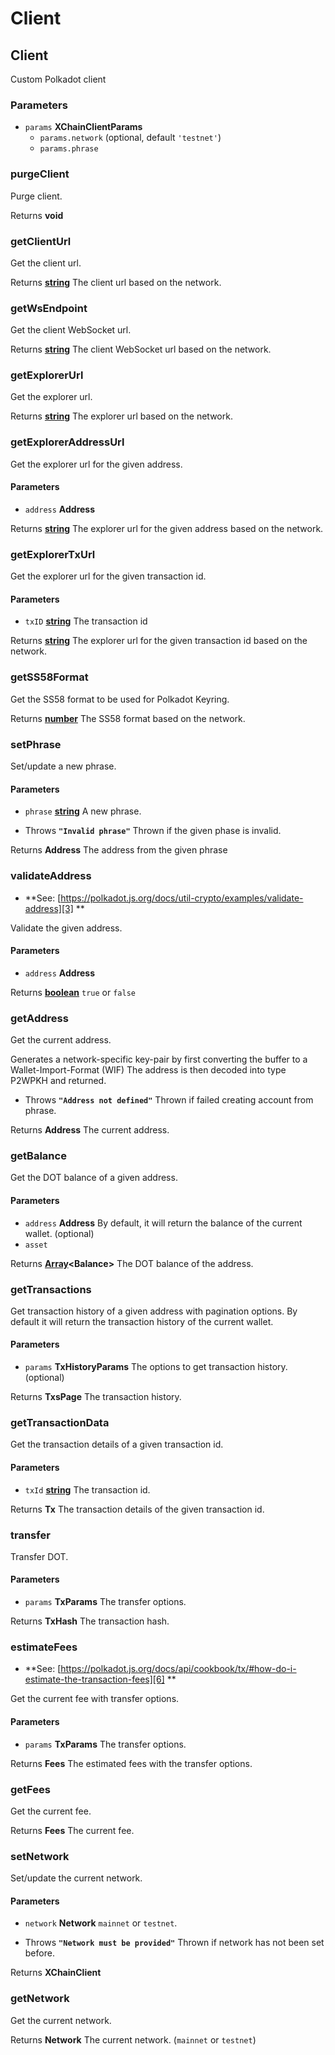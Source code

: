 # Client

<!-- Generated by documentation.js. Update this documentation by updating the source code. -->

## Client

Custom Polkadot client

### Parameters

-   `params` **XChainClientParams** 
    -   `params.network`   (optional, default `'testnet'`)
    -   `params.phrase`  

### purgeClient

Purge client.

Returns **void** 

### getClientUrl

Get the client url.

Returns **[string][1]** The client url based on the network.

### getWsEndpoint

Get the client WebSocket url.

Returns **[string][1]** The client WebSocket url based on the network.

### getExplorerUrl

Get the explorer url.

Returns **[string][1]** The explorer url based on the network.

### getExplorerAddressUrl

Get the explorer url for the given address.

#### Parameters

-   `address` **Address** 

Returns **[string][1]** The explorer url for the given address based on the network.

### getExplorerTxUrl

Get the explorer url for the given transaction id.

#### Parameters

-   `txID` **[string][1]** The transaction id

Returns **[string][1]** The explorer url for the given transaction id based on the network.

### getSS58Format

Get the SS58 format to be used for Polkadot Keyring.

Returns **[number][2]** The SS58 format based on the network.

### setPhrase

Set/update a new phrase.

#### Parameters

-   `phrase` **[string][1]** A new phrase.


-   Throws **`"Invalid phrase"`** Thrown if the given phase is invalid.

Returns **Address** The address from the given phrase

### validateAddress

-   **See: [https://polkadot.js.org/docs/util-crypto/examples/validate-address][3]
    **

Validate the given address.

#### Parameters

-   `address` **Address** 

Returns **[boolean][4]** `true` or `false`

### getAddress

Get the current address.

Generates a network-specific key-pair by first converting the buffer to a Wallet-Import-Format (WIF)
The address is then decoded into type P2WPKH and returned.

-   Throws **`"Address not defined"`** Thrown if failed creating account from phrase.

Returns **Address** The current address.

### getBalance

Get the DOT balance of a given address.

#### Parameters

-   `address` **Address** By default, it will return the balance of the current wallet. (optional)
-   `asset`  

Returns **[Array][5]&lt;Balance>** The DOT balance of the address.

### getTransactions

Get transaction history of a given address with pagination options.
By default it will return the transaction history of the current wallet.

#### Parameters

-   `params` **TxHistoryParams** The options to get transaction history. (optional)

Returns **TxsPage** The transaction history.

### getTransactionData

Get the transaction details of a given transaction id.

#### Parameters

-   `txId` **[string][1]** The transaction id.

Returns **Tx** The transaction details of the given transaction id.

### transfer

Transfer DOT.

#### Parameters

-   `params` **TxParams** The transfer options.

Returns **TxHash** The transaction hash.

### estimateFees

-   **See: [https://polkadot.js.org/docs/api/cookbook/tx/#how-do-i-estimate-the-transaction-fees][6]
    **

Get the current fee with transfer options.

#### Parameters

-   `params` **TxParams** The transfer options.

Returns **Fees** The estimated fees with the transfer options.

### getFees

Get the current fee.

Returns **Fees** The current fee.

### setNetwork

Set/update the current network.

#### Parameters

-   `network` **Network** `mainnet` or `testnet`.


-   Throws **`"Network must be provided"`** Thrown if network has not been set before.

Returns **XChainClient** 

### getNetwork

Get the current network.

Returns **Network** The current network. (`mainnet` or `testnet`)

[1]: https://developer.mozilla.org/docs/Web/JavaScript/Reference/Global_Objects/String

[2]: https://developer.mozilla.org/docs/Web/JavaScript/Reference/Global_Objects/Number

[3]: https://polkadot.js.org/docs/util-crypto/examples/validate-address

[4]: https://developer.mozilla.org/docs/Web/JavaScript/Reference/Global_Objects/Boolean

[5]: https://developer.mozilla.org/docs/Web/JavaScript/Reference/Global_Objects/Array

[6]: https://polkadot.js.org/docs/api/cookbook/tx/#how-do-i-estimate-the-transaction-fees

